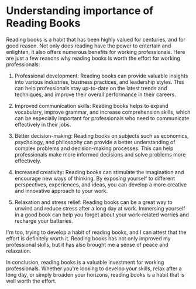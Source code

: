 # Understanding importance of Reading Books

Reading books is a habit that has been highly valued for centuries, and for good reason. Not only does reading have the power to entertain and enlighten, it also offers numerous benefits for working professionals. Here are just a few reasons why reading books is worth the effort for working professionals:

1. Professional development: Reading books can provide valuable insights into various industries, business practices, and leadership styles. This can help professionals stay up-to-date on the latest trends and techniques, and improve their overall performance in their careers.
    
2. Improved communication skills: Reading books helps to expand vocabulary, improve grammar, and increase comprehension skills, which can be especially important for professionals who need to communicate effectively in their jobs.
    
3. Better decision-making: Reading books on subjects such as economics, psychology, and philosophy can provide a better understanding of complex problems and decision-making processes. This can help professionals make more informed decisions and solve problems more effectively.
    
4. Increased creativity: Reading books can stimulate the imagination and encourage new ways of thinking. By exposing yourself to different perspectives, experiences, and ideas, you can develop a more creative and innovative approach to your work.
    
5. Relaxation and stress relief: Reading books can be a great way to unwind and reduce stress after a long day at work. Immersing yourself in a good book can help you forget about your work-related worries and recharge your batteries.
    

I'm too, trying to develop a habit of reading books, and I can attest that the effort is definitely worth it. Reading books has not only improved my professional skills, but it has also brought me a sense of peace and relaxation.

In conclusion, reading books is a valuable investment for working professionals. Whether you're looking to develop your skills, relax after a long day, or simply broaden your horizons, reading books is a habit that is well worth the effort.